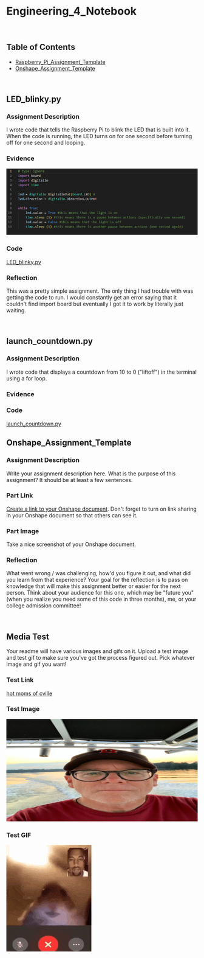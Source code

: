 # Engineering_4_Notebook

&nbsp;

## Table of Contents
* [Raspberry_Pi_Assignment_Template](#Raspberry_Pi_Assignment_Template)
* [Onshape_Assignment_Template](#Onshape_Assignment_Template)

&nbsp;

## LED_blinky.py

### Assignment Description

I wrote code that tells the Raspberry Pi to blink the LED that is built into it. When the code is running, the LED turns on for one second before turning off for one second and looping.

### Evidence 

<img src="https://github.com/Scrusse/Engineering_4_Notebook/blob/main/LED_blinky.png">

### Code

[LED_blinky.py](https://github.com/Scrusse/Engineering_4_Notebook/blob/main/raspberry-pi/launch_countdown.py)

### Reflection

This was a pretty simple assignment. The only thing I had trouble with was getting the code to run. I would constantly get an error saying that it couldn't find import board but eventually I got it to work by literally just waiting.

&nbsp;

## launch_countdown.py

### Assignment Description

I wrote code that displays a countdown from 10 to 0 ("liftoff") in the terminal using a for loop. 

### Evidence



### Code

[launch_countdown.py](https://github.com/Scrusse/Engineering_4_Notebook/blob/main/raspberry-pi/launch_countdown.py)

## Onshape_Assignment_Template

### Assignment Description

Write your assignment description here. What is the purpose of this assignment? It should be at least a few sentences.

### Part Link 

[Create a link to your Onshape document](https://cvilleschools.onshape.com/documents/003e413cee57f7ccccaa15c2/w/ea71050bb283bf3bf088c96c/e/c85ae532263d3b551e1795d0?renderMode=0&uiState=62d9b9d7883c4f335ec42021). Don't forget to turn on link sharing in your Onshape document so that others can see it. 

### Part Image

Take a nice screenshot of your Onshape document. 

### Reflection

What went wrong / was challenging, how'd you figure it out, and what did you learn from that experience? Your goal for the reflection is to pass on knowledge that will make this assignment better or easier for the next person. Think about your audience for this one, which may be "future you" (when you realize you need some of this code in three months), me, or your college admission committee!

&nbsp;

## Media Test

Your readme will have various images and gifs on it. Upload a test image and test gif to make sure you've got the process figured out. Pick whatever image and gif you want!

### Test Link

[hot moms of cville](https://www.hotmomsofcville.com/)

### Test Image

<img src="https://github.com/Scrusse/Engineering_4_Notebook/blob/main/images/WideMace.png">

### Test GIF

<img src="https://github.com/Scrusse/Engineering_4_Notebook/blob/main/images/NegativeEthicalBilby-max-1mb.gif">
